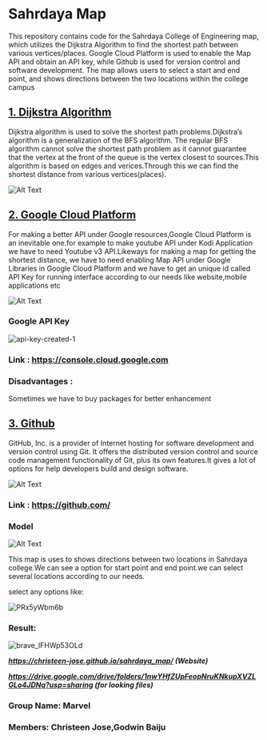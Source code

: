 # Sahrdaya Map

This repository contains code for the Sahrdaya College of Engineering map, which utilizes the Dijkstra Algorithm to find the shortest path between various vertices/places. Google Cloud Platform is used to enable the Map API and obtain an API key, while Github is used for version control and software development. The map allows users to select a start and end point, and shows directions between the two locations within the college campus

 ## [1. Dijkstra Algorithm](https://en.wikipedia.org/wiki/Dijkstra%27s_algorithm)

Dijkstra algorithm is used to solve the shortest path problems.Dijkstra’s algorithm is a generalization of the BFS algorithm. The regular BFS algorithm cannot solve the shortest path problem as it cannot guarantee that the vertex at the front of the queue is the vertex closest to sources.This algorithm is based on edges and verices.Through this we can find the shortest distance from various vertices(places). 

 ![Alt Text](https://user-images.githubusercontent.com/57263794/121799772-9804d880-cc4b-11eb-95cc-8675f9b12962.png)

 ## [2. Google Cloud Platform](https://en.wikipedia.org/wiki/Google_Cloud_Platform)

For making a better API under Google resources,Google Cloud Platform is an inevitable one.for example to make youtube API under Kodi Application we have to need Youtube v3 API.Likeways for making a map for getting the shortest distance, we have to need enabling Map API under Google Libraries in Google Cloud Platform and we have to get an unique id called API Key for running interface according to our needs like website,mobile applications etc

![Alt Text](https://user-images.githubusercontent.com/57263794/121799818-da2e1a00-cc4b-11eb-89b1-9144116468fd.png)

### Google API Key
![api-key-created-1](https://user-images.githubusercontent.com/57263794/121800403-2890e800-cc4f-11eb-834d-5ce7cc832e29.png)

### Link : https://console.cloud.google.com

### Disadvantages : 
Sometimes we have to buy packages for better enhancement

## [3. Github](https://en.wikipedia.org/wiki/GitHub)

GitHub, Inc. is a provider of Internet hosting for software development and version control using Git. It offers the distributed version control and source code management functionality of Git, plus its own features.It gives a lot of options for help developers build and design software.

![Alt Text](https://user-images.githubusercontent.com/57263794/121799901-840da680-cc4c-11eb-8481-c4ac6ffc0601.png)

### Link : https://github.com/

### Model

 ![Alt Text](https://user-images.githubusercontent.com/57263794/153699234-92d72762-27c4-46a8-8a86-c6e9d51dfb9b.png)

This map is uses to shows directions between two locations in Sahrdaya college.We can see a option for start point and end point.we can select several locations according to our needs.

select any options like:

![PRx5yWbm6b](https://user-images.githubusercontent.com/57263794/153699639-50475d69-951f-4f90-aa31-67162e887fd9.png)



### Result:
 
![brave_lFHWp53OLd](https://user-images.githubusercontent.com/57263794/153699711-33752fca-e326-4c1d-8bea-ca41adf0b0dd.png)



***https://christeen-jose.github.io/sahrdaya_map/  (Website)***

***https://drive.google.com/drive/folders/1nwYHfZUpFeopNruKNkupXVZLGLo4JDNq?usp=sharing  (for looking files)***





### Group Name: Marvel

### Members: Christeen Jose,Godwin Baiju



